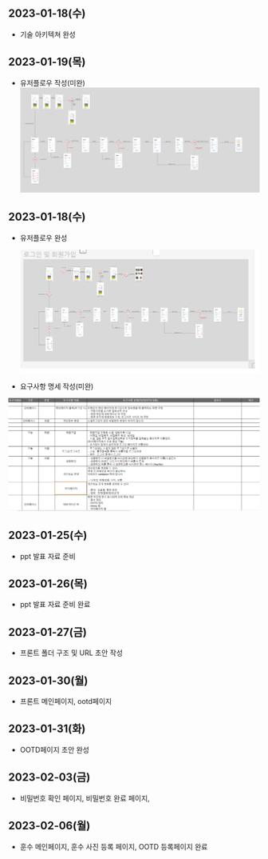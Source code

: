 ## 2023-01-18(수)

- 기술 아키텍쳐 완성

## 2023-01-19(목)

- 유저플로우 작성(미완)
  ![유저플로우](유저플로우_미완.png)

## 2023-01-18(수)

- 유저플로우 완성
  
  ![](고영석_assets/a6435ddf1cbd6ab27df497e8819878644809b60b.png)

- 요구사항 명세 작성(미완)

![](고영석_assets/e453cc25dc65fdeebc5aed4bd0d9afe26bb42497.png)

## 2023-01-25(수)

- ppt 발표 자료 준비

## 2023-01-26(목)

- ppt 발표 자료 준비 완료

## 2023-01-27(금)

- 프론트 폴더 구조 및 URL 초안 작성

## 2023-01-30(월)

- 프론트 메인페이지, ootd페이지

## 2023-01-31(화)

- OOTD페이지 초안 완성

## 2023-02-03(금)

- 비밀번호 확인 페이지, 비밀번호 완료 페이지, 

## 2023-02-06(월)

- 훈수 메인페이지, 훈수 사진 등록 페이지, OOTD 등록페이지 완료